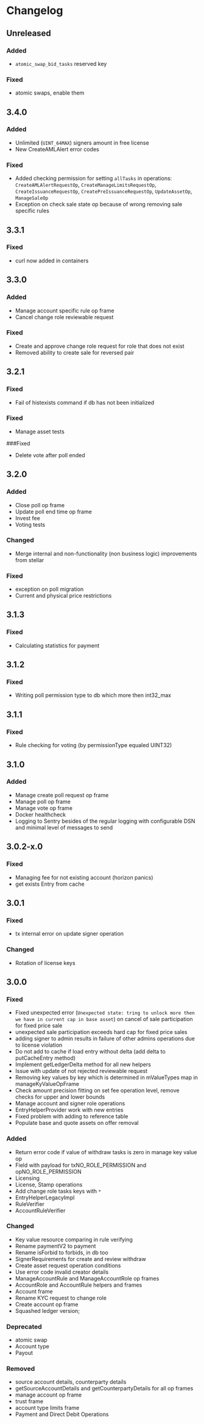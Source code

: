 # Changelog

## Unreleased

### Added

* `atomic_swap_bid_tasks` reserved key

### Fixed

* atomic swaps, enable them

## 3.4.0

### Added

* Unlimited (`UINT_64MAX`) signers amount in free license
* New CreateAMLAlert error codes

### Fixed

* Added checking permission for setting `allTasks` in operations: `CreateAMLAlertRequestOp`, `CreateManageLimitsRequestOp`, `CreateIssuanceRequestOp`, `CreatePreIssuanceRequestOp`, `UpdateAssetOp`, `ManageSaleOp`
* Exception on check sale state op because of wrong removing sale specific rules

## 3.3.1

### Fixed

* curl now added in containers

## 3.3.0

### Added

* Manage account specific rule op frame
* Cancel change role reviewable request

### Fixed

* Create and approve change role request for role that does  not exist
* Removed ability to create sale for reversed pair

## 3.2.1

### Fixed 
* Fail of histexists command if db has not been initialized


### Fixed 
* Manage asset tests

###Fixed

* Delete vote after poll ended

## 3.2.0

### Added

* Close poll op frame
* Update poll end time op frame
* Invest fee
* Voting tests

### Changed

* Merge internal and non-functionality (non business logic) improvements from stellar

### Fixed

* exception on poll migration
* Current and physical price restrictions

## 3.1.3

### Fixed

* Calculating statistics for payment

## 3.1.2

### Fixed

* Writing poll permission type to db which more then int32_max

## 3.1.1

### Fixed

* Rule checking for voting (by permissionType equaled UINT32)

## 3.1.0

### Added

* Manage create poll request op frame
* Manage poll op frame
* Manage vote op frame
* Docker healthcheck
* Logging to Sentry besides of the regular logging with configurable DSN and minimal level of messages to send

## 3.0.2-x.0

### Fixed

* Managing fee for not existing account (horizon panics)
* get exists Entry from cache

## 3.0.1

### Fixed

* tx internal error on update signer operation

### Changed

* Rotation of license keys

## 3.0.0

### Fixed

* Fixed unexpected error (`Unexpected state: tring to unlock more then we have in current cap in base asset`) on cancel of sale participation for fixed price sale
* unexpected sale participation exceeds hard cap for fixed price sales
* adding signer to admin results in failure of other admins operations due to license violation
* Do not add to cache if load entry without delta (add delta to putCacheEntry method)
* Implement getLedgerDelta method for all new helpers
* Issue with update of not rejected reviewable request
* Removing key values by key which is determined in mValueTypes map in manageKyValueOpFrame
* Check amount precision fitting on set fee operation level, remove checks for upper and lower bounds
* Manage account and signer role operations
* EntryHelperProvider work with new entries
* Fixed problem with adding to reference table
* Populate base and quote assets on offer removal

### Added

* Return error code if value of withdraw tasks is zero in manage key value op
* Field with payload for txNO_ROLE_PERMISSION and opNO_ROLE_PERMISSION
* Licensing
* License, Stamp operations
* Add change role tasks keys with `*`
* EntryHelperLegacyImpl
* RuleVerifier
* AccountRuleVerifier

### Changed

* Key value resource comparing in rule verifying
* Rename paymentV2 to payment
* Rename isForbid to forbids, in db too
* SignerRequirements for create and review withdraw
* Create asset request operation conditions
* Use error code invalid creator details
* ManageAccountRule and ManageAccountRole op frames
* AccountRole and AccountRule helpers and frames
* Account frame
* Rename KYC request to change role
* Create account op frame
* Squashed ledger version;

### Deprecated

* atomic swap
* Account type
* Payout

### Removed

* source account details, counterparty details
* getSourceAccountDetails and getCounterpartyDetails for all op frames
* manage account op frame
* trust frame
* account type limits frame
* Payment and Direct Debit Operations
